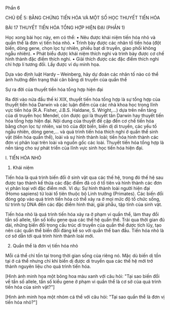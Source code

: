 Phần 6

CHỦ ĐỀ 5: BẰNG CHỨNG TIẾN HÓA VÀ MỘT SỐ HỌC THUYẾT TIẾN HÓA

BÀI 17 THUYẾT TIẾN HÓA TỔNG HỢP HIỆN ĐẠI (PHẦN 1)

Học xong bài học này, em có thể:
• Nêu được khái niệm tiến hóa nhỏ và quần thể là đơn vị tiến hóa nhỏ.
• Trình bày được các nhân tố tiến hóa (đột biến, dòng gene, chọn lọc tự nhiên, phiếu bạt di truyền, giao phối không ngẫu nhiên).
• Phát biểu được khái niệm thích nghi và trình bày được cơ chế hình thành đặc điểm thích nghi.
• Giải thích được các đặc điểm thích nghi chỉ hợp lí tương đối. Lấy được ví dụ minh họa.

Dựa vào định luật Hardy – Weinberg, hãy dự đoán các nhân tố nào có thể ảnh hưởng đến trạng thái cân bằng di truyền của quần thể

Sự ra đời của thuyết tiến hóa tổng hợp hiện đại

Ra đời vào nửa đầu thế kỉ XIX, thuyết tiến hóa tổng hợp là sự tổng hợp của thuyết tiến hóa Darwin và các luận điểm của các nhà khoa học trong lĩnh vực tiến hóa (R.A. Fisher, J.B.S. Haldane, S. Wright,...) dựa trên nền tảng của di truyền học Mendel, còn được gọi là thuyết tân Darwin hay thuyết tiến hóa tổng hợp hiện đại. Nội dung của thuyết đề cập đến cơ chế tiến hóa bằng chọn lọc tự nhiên, vai trò của đột biến, biến dị di truyền, các yếu tố ngẫu nhiên, dòng gene,... và quá trình tiến hóa thích nghi ở quần thể sinh vật (tiến hóa quần thể), loài và sự hình thành loài; tiến hóa hình thành các đơn vị phân loại trên loài và nguồn gốc các loài. Thuyết tiến hóa tổng hợp là nền tảng cho sự phát triển của lĩnh vực sinh học tiến hóa hiện đại.

I. TIẾN HÓA NHỎ

1. Khái niệm

Tiến hóa là quá trình biến đổi ở sinh vật qua các thế hệ, trong đó thế hệ sau được tạo thành kế thừa các đặc điểm đã có ở tổ tiên và hình thành các đơn vị phân loại với đặc điểm mới.
Ví dụ: Sự hình thành loài người hiện đại (Homo sapiens) từ loài tổ tiên thuộc bộ Linh trưởng (Primates). Các biến đổi đóng góp vào quá trình tiến hóa có thể xảy ra ở mọi mức độ tổ chức sống, từ trình tự DNA đến các đặc điểm hình thái, giải phẫu, tập tính của sinh vật.

Tiến hóa nhỏ là quá trình tiến hóa xảy ra ở phạm vi quần thể, làm thay đổi tần số allele, tần số kiểu gene qua các thế hệ quần thể. Trải qua thời gian đủ dài, những biến đổi trong cấu trúc di truyền của quần thể được tích lũy, tạo nên các quần thể biến đổi đáng kể so với quần thể ban đầu. Tiến hóa nhỏ là cơ sở dẫn tới quá trình hình thành loài mới.

2. Quần thể là đơn vị tiến hóa nhỏ

Mỗi cá thể chỉ tồn tại trong thời gian sống của riêng nó. Mặc dù biến dị tồn tại ở cá thể nhưng chỉ khi biến dị được di truyền qua các thế hệ mới trở thành nguyên liệu cho quá trình tiến hóa.

[Hình ảnh minh họa một bông hoa màu xanh với câu hỏi: "Tại sao biến đổi về tần số allele, tần số kiểu gene ở phạm vi quần thể là cơ sở của quá trình tiến hóa của sinh vật?"]

[Hình ảnh minh họa một nhóm cá thể với câu hỏi: "Tại sao quần thể là đơn vị tiến hóa nhỏ?"]